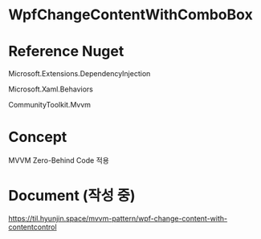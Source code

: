 # WpfChangeContentWithComboBox

# Reference Nuget
Microsoft.Extensions.DependencyInjection

Microsoft.Xaml.Behaviors

CommunityToolkit.Mvvm

# Concept

MVVM Zero-Behind Code 적용

# Document (작성 중)

https://til.hyunjin.space/mvvm-pattern/wpf-change-content-with-contentcontrol
